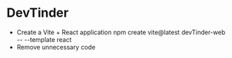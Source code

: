 # DevTinder

- Create a Vite + React application
npm create vite@latest devTinder-web -- --template react
- Remove unnecessary code